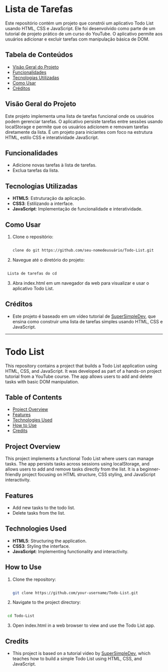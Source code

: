 # Lista de Tarefas

Este repositório contém um projeto que constrói um aplicativo Todo List usando HTML, CSS e JavaScript. Ele foi desenvolvido como parte de um tutorial de projeto prático de um curso do YouTube. O aplicativo permite aos usuários adicionar e excluir tarefas com manipulação básica de DOM.

## Tabela de Conteúdos

- [Visão Geral do Projeto](#visão-geral-do-projeto)
- [Funcionalidades](#funcionalidades)
- [Tecnologias Utilizadas](#tecnologias-utilizadas)
- [Como Usar](#como-usar)
- [Créditos](#créditos)

## Visão Geral do Projeto

Este projeto implementa uma lista de tarefas funcional onde os usuários podem gerenciar tarefas. O aplicativo persiste tarefas entre sessões usando localStorage e permite que os usuários adicionem e removam tarefas diretamente da lista. É um projeto para iniciantes com foco na estrutura HTML, estilo CSS e interatividade JavaScript.

## Funcionalidades

- Adicione novas tarefas à lista de tarefas.
- Exclua tarefas da lista.

## Tecnologias Utilizadas

- **HTML5**: Estruturação da aplicação.
- **CSS3**: Estilizando a interface.
- **JavaScript**: Implementação de funcionalidade e interatividade.

## Como Usar

1. Clone o repositório:

   ```bash

   clone do git https://github.com/seu-nomedeusuário/Todo-List.git
   ```

2. Navegue até o diretório do projeto:

  ```bash

   Lista de tarefas do cd
   ```

3. Abra index.html em um navegador da web para visualizar e usar o aplicativo Todo List.

## Créditos

- Este projeto é baseado em um vídeo tutorial de [SuperSimpleDev](https://www.youtube.com/watch?v=EerdGm-ehJQ&t=4052s), que ensina como construir uma lista de tarefas simples usando HTML, CSS e JavaScript.

---

# Todo List

This repository contains a project that builds a Todo List application using HTML, CSS, and JavaScript. It was developed as part of a hands-on project tutorial from a YouTube course. The app allows users to add and delete tasks with basic DOM manipulation.

## Table of Contents

- [Project Overview](#project-overview)
- [Features](#features)
- [Technologies Used](#technologies-used)
- [How to Use](#how-to-use)
- [Credits](#credits)

## Project Overview

This project implements a functional Todo List where users can manage tasks. The app persists tasks across sessions using localStorage, and allows users to add and remove tasks directly from the list. It is a beginner-friendly project focusing on HTML structure, CSS styling, and JavaScript interactivity.

## Features

- Add new tasks to the todo list.
- Delete tasks from the list.

## Technologies Used

- **HTML5**: Structuring the application.
- **CSS3**: Styling the interface.
- **JavaScript**: Implementing functionality and interactivity.

## How to Use

1. Clone the repository:

   ```bash

   git clone https://github.com/your-username/Todo-List.git
   ```

2. Navigate to the project directory:

  ```bash

   cd Todo-List
   ```

3. Open index.html in a web browser to view and use the Todo List app.

## Credits

- This project is based on a tutorial video by [SuperSimpleDev](https://www.youtube.com/watch?v=EerdGm-ehJQ&t=4052s), which teaches how to build a simple Todo List using HTML, CSS, and JavaScript.
